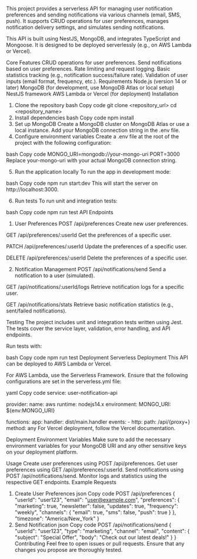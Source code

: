 This project provides a serverless API for managing user notification preferences and sending notifications via various channels (email, SMS, push). It supports CRUD operations for user preferences, manages notification delivery settings, and simulates sending notifications.

This API is built using NestJS, MongoDB, and integrates TypeScript and Mongoose. It is designed to be deployed serverlessly (e.g., on AWS Lambda or Vercel).

Core Features
CRUD operations for user preferences.
Send notifications based on user preferences.
Rate limiting and request logging.
Basic statistics tracking (e.g., notification success/failure rate).
Validation of user inputs (email format, frequency, etc.).
Requirements
Node.js (version 14 or later)
MongoDB (for development, use MongoDB Atlas or local setup)
NestJS framework
AWS Lambda or Vercel (for deployment)
Installation
1. Clone the repository
bash
Copy code
git clone <repository_url>
cd <repository_name>
2. Install dependencies
bash
Copy code
npm install
3. Set up MongoDB
Create a MongoDB cluster on MongoDB Atlas or use a local instance.
Add your MongoDB connection string in the .env file.
4. Configure environment variables
Create a .env file at the root of the project with the following configuration:

bash
Copy code
MONGO_URI=mongodb://your-mongo-uri
PORT=3000
Replace your-mongo-uri with your actual MongoDB connection string.

5. Run the application locally
To run the app in development mode:

bash
Copy code
npm run start:dev
This will start the server on http://localhost:3000.

6. Run tests
To run unit and integration tests:

bash
Copy code
npm run test
API Endpoints
1. User Preferences
POST /api/preferences
Create new user preferences.

GET /api/preferences/:userId
Get the preferences of a specific user.

PATCH /api/preferences/:userId
Update the preferences of a specific user.

DELETE /api/preferences/:userId
Delete the preferences of a specific user.

2. Notification Management
POST /api/notifications/send
Send a notification to a user (simulated).

GET /api/notifications/:userId/logs
Retrieve notification logs for a specific user.

GET /api/notifications/stats
Retrieve basic notification statistics (e.g., sent/failed notifications).

Testing
The project includes unit and integration tests written using Jest. The tests cover the service layer, validation, error handling, and API endpoints.

Run tests with:

bash
Copy code
npm run test
Deployment
Serverless Deployment
This API can be deployed to AWS Lambda or Vercel.

For AWS Lambda, use the Serverless Framework. Ensure that the following configurations are set in the serverless.yml file:

yaml
Copy code
service: user-notification-api

provider:
  name: aws
  runtime: nodejs14.x
  environment:
    MONGO_URI: ${env:MONGO_URI}

functions:
  app:
    handler: dist/main.handler
    events:
      - http:
          path: /api/{proxy+}
          method: any
For Vercel deployment, follow the Vercel documentation.

Deployment Environment Variables
Make sure to add the necessary environment variables for your MongoDB URI and any other sensitive keys on your deployment platform.

Usage
Create user preferences using POST /api/preferences.
Get user preferences using GET /api/preferences/:userId.
Send notifications using POST /api/notifications/send.
Monitor logs and statistics using the respective GET endpoints.
Example Requests
1. Create User Preferences
json
Copy code
POST /api/preferences
{
  "userId": "user123",
  "email": "user@example.com",
  "preferences": {
    "marketing": true,
    "newsletter": false,
    "updates": true,
    "frequency": "weekly",
    "channels": {
      "email": true,
      "sms": false,
      "push": true
    }
  },
  "timezone": "America/New_York"
}
2. Send Notification
json
Copy code
POST /api/notifications/send
{
  "userId": "user123",
  "type": "marketing",
  "channel": "email",
  "content": {
    "subject": "Special Offer",
    "body": "Check out our latest deals!"
  }
}
Contributing
Feel free to open issues or pull requests. Ensure that any changes you propose are thoroughly tested.

